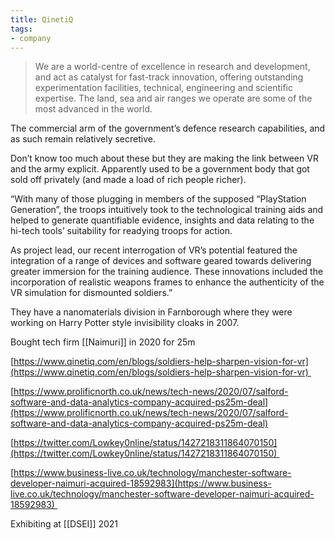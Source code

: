 ```yaml
---
title: QinetiQ
tags:
- company
---
```

> We are a world-centre of excellence in research and development, and act as catalyst for fast-track innovation, offering outstanding experimentation facilities, technical, engineering and scientific expertise. The land, sea and air ranges we operate are some of the most advanced in the world.


The commercial arm of the government’s defence research capabilities, and as such remain relatively secretive.

Don’t know too much about these but they are making the link between VR and the army explicit. Apparently used to be a government body that got sold off privately (and made a load of rich people richer).

“With many of those plugging in members of the supposed “PlayStation Generation”, the troops intuitively took to the technological training aids and helped to generate quantifiable evidence, insights and data relating to the hi-tech tools’ suitability for readying troops for action.

As project lead, our recent interrogation of VR’s potential featured the integration of a range of devices and software geared towards delivering greater immersion for the training audience. These innovations included the incorporation of realistic weapons frames to enhance the authenticity of the VR simulation for dismounted soldiers.”

They have a nanomaterials division in Farnborough where they were working on Harry Potter style invisibility cloaks in 2007.

Bought tech firm [[Naimuri]] in 2020 for 25m

[https://www.qinetiq.com/en/blogs/soldiers-help-sharpen-vision-for-vr](https://www.qinetiq.com/en/blogs/soldiers-help-sharpen-vision-for-vr) 

[https://www.prolificnorth.co.uk/news/tech-news/2020/07/salford-software-and-data-analytics-company-acquired-ps25m-deal](https://www.prolificnorth.co.uk/news/tech-news/2020/07/salford-software-and-data-analytics-company-acquired-ps25m-deal)

[https://twitter.com/Lowkey0nline/status/1427218311864070150](https://twitter.com/Lowkey0nline/status/1427218311864070150) 

[https://www.business-live.co.uk/technology/manchester-software-developer-naimuri-acquired-18592983](https://www.business-live.co.uk/technology/manchester-software-developer-naimuri-acquired-18592983) 

  

Exhibiting at [[DSEI]] 2021